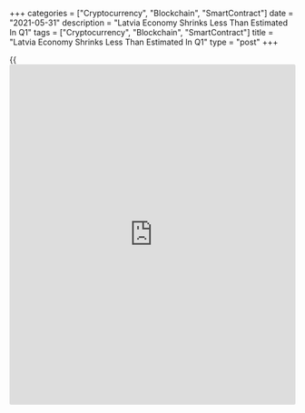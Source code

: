 +++
categories = ["Cryptocurrency", "Blockchain", "SmartContract"]
date = "2021-05-31"
description = "Latvia Economy Shrinks Less Than Estimated In Q1"
tags = ["Cryptocurrency", "Blockchain", "SmartContract"]
title = "Latvia Economy Shrinks Less Than Estimated In Q1"
type = "post"
+++

{{<iframe id="large-banner" src="https://www.bounty.group/#slide=19.0" width="100%" height="600" scrolling="no" style="border: 0px solid rgb(216, 221, 230); border-radius: 3px;">}}

Latvia's [economy][1] contracted at a slower pace in the first quarter
than estimated earlier, latest figures from the Central Statistical
Bureau showed Monday.  
  
Gross domestic product fell an unadjusted 1.3 percent year-on-year,
which was revised from a 2.2 percent fall. The decline came after a 1.5
percent drop in the fourth quarter of 2020.  
  
Output has been decreasing since the first quarter of 2020, as the
[coronavirus][2] pandemic hurt activity and pushed the economy into a
severe recession.

Household consumption decreased 7.4 percent annually, while public
spending grew 2.9 percent. Investment in gross fixed capital fell 4.5
percent. Exports of goods and services dropped 1.0 percent. Imports were
unchanged.  
  
On a seasonally and [calendar](https://www.fintechee.com/web-trader/) adjusted basis, GDP fell 1.2 percent
annually in the first quarter after a 1.8 percent drop in the previous
three months.

Seasonally and [calendar](https://www.fintechee.com/web-trader/) adjusted GDP decreased 1.7 percent sequentially
following a 1.1 percent growth in the fourth quarter.

For comments and feedback [contact](https://www.playgroundfx.com/contact/): editorial@rtt[news](https://www.letsplayfx.com/blog/forex-news-website/).com

[Economic News][1]

 **What parts of the world are seeing the best (and worst) economic
performances lately? Click[here][3] to check out our [Econ Scorecard][3]
and find out! See up-to-the-moment [ranking](https://www.playgroundfx.com/blog/crypto-exchange-ranking/)s for the best and worst
performers in [GDP][4], [unemployment rate][5], [inflation][3] and much
more.**

   1. www.rtt[news](https://www.letsplayfx.com/blog/forex-news-website/).com/Content/EconomicNews.aspx
   2. www.rtt[news](https://www.letsplayfx.com/blog/forex-news-website/).com/list/coronavirus.aspx
   3. www.rtt[news](https://www.letsplayfx.com/blog/forex-news-website/).com/economic-scorecard/world-rank/CPI/highest-performance.aspx
   4. www.rtt[news](https://www.letsplayfx.com/blog/forex-news-website/).com/economic-scorecard/world-rank/GDP/highest-performance.aspx
   5. www.rtt[news](https://www.letsplayfx.com/blog/forex-news-website/).com/economic-scorecard/world-rank/unemployment-rate/lowest-performance.aspx